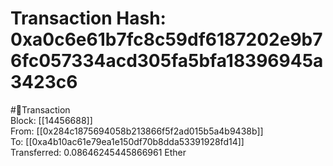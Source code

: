 
Transaction Hash: 0xa0c6e61b7fc8c59df6187202e9b76fc057334acd305fa5bfa18396945a3423c6
====================================================================================
  
#💸Transaction  
Block: [[14456688]]  
From: [[0x284c1875694058b213866f5f2ad015b5a4b9438b]]  
To: [[0xa4b10ac61e79ea1e150df70b8dda53391928fd14]]  
Transferred: 0.08646245445866961 Ether